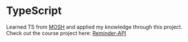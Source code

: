 # TypeScript
Learned TS from [MOSH](https://codewithmosh.com/p/the-ultimate-typescript) and applied my knowledge through this project.
Check out the course project here:
[Reminder-API](https://github.com/nehamehar/Reminder-API)
